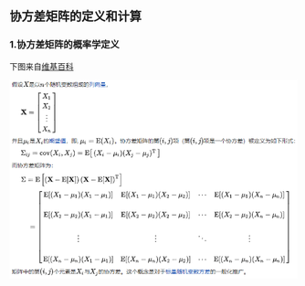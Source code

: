 ## 协方差矩阵的定义和计算

### 1.协方差矩阵的概率学定义

下图来自[维基百科](https://zh.wikipedia.org/wiki/%E5%8D%8F%E6%96%B9%E5%B7%AE%E7%9F%A9%E9%98%B5)

![](/assets/math002_01.PNG)


